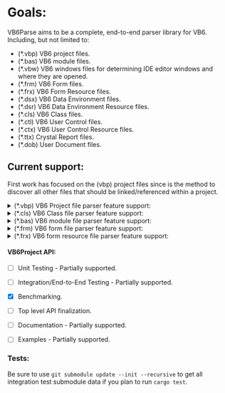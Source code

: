 
# Goals:

VB6Parse aims to be a complete, end-to-end parser library for VB6. Including, but not limited to:

* (*.vbp) VB6 project files.
* (*.bas) VB6 module files.
* (*.vbw) VB6 windows files for determining IDE editor windows and where they are opened.
* (*.frm) VB6 Form files.
* (*.frx) VB6 Form Resource files.
* (*.dsx) VB6 Data Environment files.
* (*.dsr) VB6 Data Environment Resource files.
* (*.cls) VB6 Class files.
* (*.ctl) VB6 User Control files.
* (*.ctx) VB6 User Control Resource files.
* (*.ttx) Crystal Report files.
* (*.dob) User Document files.

## Current support:

First work has focused on the (vbp) project files since is the method to discover all other files that should be linked/referenced within a project.

<details>
    <summary> (*.vbp) VB6 Project file parser feature support: </summary>

- [x] Project Types
    - [x] Exe
    - [x] Control
    - [x] OleExe
    - [x] OleDll
- [x] References
- [x] Objects
- [x] Modules
- [x] Designers
- [x] Classes
- [x] Forms
- [x] UserControls
- [x] UserDocuments
- [x] ResFile32
- [x] IconForm 
- [x] Startup 
- [x] HelpFile 
- [x] Title 
- [x] ExeName32 
- [x] Command32 
- [x] Name
- [x] HelpContextID 
- [x] CompatibleMode 
- [x] NoControlUpgrade 
- [x] MajorVer 
- [x] MinorVer
- [x] RevisionVer 
- [x] AutoIncrementVer 
- [x] ServerSupportFiles
- [x] VersionCompanyName
- [x] VersionFileDescription
- [x] VersionLegalCopyright
- [x] VersionLegalTrademarks
- [x] VersionProductName
- [x] CondComp
- [x] CompilationType
- [x] OptimizationType
- [x] NoAliasing
- [x] CodeViewDebugInfo
- [x] FavorPentiumPro(tm) - Yes, this is exactly what this looks like inside the project file, '(tm)' and all.
- [x] BoundsCheck
- [x] OverflowCheck
- [x] FlPointCheck
- [x] FDIVCheck
- [x] UnroundedFP
- [x] StartMode
- [x] Unattended
- [x] Retained
- [x] ThreadPerObject
- [x] MaxNumberOfThreads
- [x] DebugStartOption
- [x] AutoRefresh

</details>

<details>
    <summary> (*.cls) VB6 Class file parser feature support: </summary>

- [x] Header
- [x] VB6 Token stream tokenized.
- [ ] VB6 Abstract Syntax Tree formed from Token Stream.

</details>

<details>
    <summary> (*.bas) VB6 module file parser feature support: </summary>

- [x] Header
- [x] VB6 Token stream tokenized.
- [ ] VB6 Abstract Syntax Tree formed from Token Stream.

</details>

<details>
    <summary> (*.frm) VB6 form file parser feature support: </summary>

- [x] Header
    - [x] Create Forms.
    - [x] Create MDIForms.
    - [x] Create Menu controls.
    - [x] Create Frame controls.
    - [x] Create CheckBox controls.
    - [x] Create ComboBox controls.
    - [x] Create CommandButton controls.
    - [x] Create Data controls.
    - [x] Create DirListBox controls.
    - [x] Create DriveListBox controls.
    - [x] Create FileListBox controls.
    - [x] Create Image controls.
    - [x] Create Label controls.
    - [x] Create Line controls.
    - [x] Create ListBox controls.
    - [x] Create OLE controls.
    - [x] Create OptionButton controls.
    - [x] Create PictureBox controls.
    - [x] Create HScrollBar controls.
    - [x] Create VScrollBar controls.
    - [x] Create Shape controls.
    - [x] Create TextBox controls.
    - [x] Create Timer controls.
    - [ ] Create UserControl controls.
    - [x] Load form property resources from frx files. 

- [x] VB6 Token Stream tokenized.
- [ ] VB6 Abstract Syntax Tree formed from Token Stream.

 
 **note**: The form currently loads resources from the frx file, but doesn't apply all of them to the correct property locations in all cases yet. 
Instead of creating a picture and assigning it to the Picture property, we only load the binary blob from the FRX file and assign it to the property parsing bag.

Further work is needed to correctly assign the binary resources to the their properties in the standard controls.
</details>

<details>
    <summary> (*.frx) VB6 form resource file parser feature support: </summary>

- [x] Binary blobs.
- [x] List items.
- [x] Strings.

</details>

#### VB6Project API:
- [ ] Unit Testing - Partially supported.
- [ ] Integration/End-to-End Testing - Partially supported.
- [x] Benchmarking.
- [ ] Top level API finalization.
- [ ] Documentation - Partially supported.
- [ ] Examples - Partially supported.


### Tests:

Be sure to use ```git submodule update --init --recursive``` to get all integration test submodule data if you plan to run ```cargo test```.